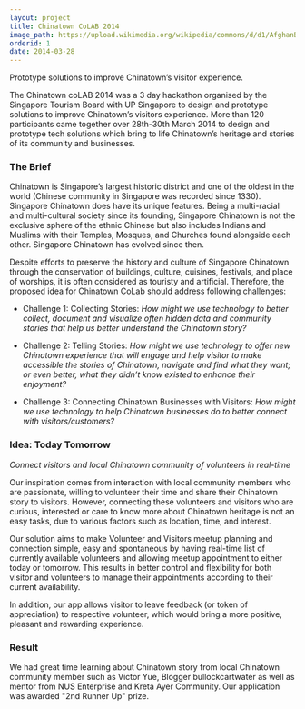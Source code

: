 ```yaml
---
layout: project
title: Chinatown CoLAB 2014
image_path: https://upload.wikimedia.org/wikipedia/commons/d/d1/AfghanBiscuit.jpg
orderid: 1
date: 2014-03-28
---
```

Prototype solutions to improve Chinatown’s visitor experience.
<!--more-->

The Chinatown coLAB 2014 was a 3 day hackathon organised by the Singapore Tourism Board with UP Singapore to design and prototype solutions to improve Chinatown’s visitors experience. More than 120 participants came together over 28th-30th March 2014 to design and prototype tech solutions which bring to life Chinatown’s heritage and stories of its community and businesses.

### The Brief
Chinatown is Singapore’s largest historic district and one of the oldest in the world (Chinese community in Singapore was recorded since 1330). Singapore Chinatown does have its unique features.  Being a multi-racial and multi-cultural society since its founding, Singapore Chinatown is not the exclusive sphere of the ethnic Chinese but also includes Indians and Muslims with their Temples, Mosques, and Churches found alongside each other. Singapore Chinatown has evolved since then. 


Despite efforts to preserve the history and culture of Singapore Chinatown through the conservation of buildings, culture, cuisines, festivals, and place of worships, it is often considered as touristy and artificial. Therefore, the proposed idea for Chinatown CoLab should address following challenges:

  * Challenge 1: Collecting Stories: *How might we use technology to better collect, document and visualize often hidden data and community stories that help us better understand the Chinatown story?*

  * Challenge 2: Telling Stories: *How might we use technology to offer new Chinatown experience that will engage and help visitor to make accessible the stories of Chinatown, navigate and find what they want; or even better, what they didn’t know existed to enhance their enjoyment?* 

  * Challenge 3: Connecting Chinatown Businesses with Visitors: *How might we use technology to help Chinatown businesses do to better connect with visitors/customers?*

### Idea: Today Tomorrow

*Connect visitors and local Chinatown community of volunteers in real-time*

Our inspiration comes from interaction with local community members who are passionate, willing to volunteer their time and share their Chinatown story to visitors. However, connecting these volunteers and visitors who are curious, interested or care to know more about Chinatown heritage is not an easy tasks, due to various factors such as location, time, and interest. 


Our solution aims to make Volunteer and Visitors meetup planning and connection simple, easy and spontaneous by having real-time list of currently available volunteers and allowing meetup appointment to either today or tomorrow. This results in better control and flexibility for both visitor and volunteers to manage their appointments according to their current availability. 


In addition, our app allows visitor to leave feedback (or token of appreciation) to respective volunteer, which would bring a more positive, pleasant and rewarding experience.

### Result
We had great time learning about Chinatown story from local Chinatown community member such as Victor Yue, Blogger bullockcartwater as well as mentor from NUS Enterprise and Kreta Ayer Community. Our application was awarded "2nd Runner Up" prize. 
